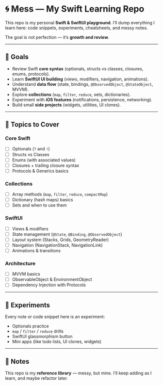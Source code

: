 # 🌀 Mess — My Swift Learning Repo

This repo is my personal **Swift & SwiftUI playground**.
I’ll dump everything I learn here: code snippets, experiments, cheatsheets, and messy notes.

The goal is not perfection — it’s **growth and review**.

---

## 🎯 Goals

- Review Swift **core syntax** (optionals, structs vs classes, closures, enums, protocols).
- Learn **SwiftUI UI building** (views, modifiers, navigation, animations).
- Understand **data flow** (state, bindings, `@ObservedObject`, `@StateObject`, MVVM).
- Explore **collections** (`map`, `filter`, `reduce`, sets, dictionaries).
- Experiment with **iOS features** (notifications, persistence, networking).
- Build small **side projects** (widgets, utilities, UI clones).

---

## 📖 Topics to Cover

### Core Swift
- [ ] Optionals (`?` and `!`)
- [ ] Structs vs Classes
- [ ] Enums (with associated values)
- [ ] Closures + trailing closure syntax
- [ ] Protocols & Generics basics

### Collections
- [ ] Array methods (`map`, `filter`, `reduce`, `compactMap`)
- [ ] Dictionary (hash maps) basics
- [ ] Sets and when to use them

### SwiftUI
- [ ] Views & modifiers
- [ ] State management (`@State`, `@Binding`, `@ObservedObject`)
- [ ] Layout system (Stacks, Grids, GeometryReader)
- [ ] Navigation (NavigationStack, NavigationLink)
- [ ] Animations & transitions

### Architecture
- [ ] MVVM basics
- [ ] ObservableObject & EnvironmentObject
- [ ] Dependency Injection with Protocols

---

## 🧪 Experiments

Every note or code snippet here is an experiment:
- Optionals practice
- `map` / `filter` / `reduce` drills
- SwiftUI glassmorphism button
- Mini apps (like todo lists, UI clones, widgets)

---

## 📌 Notes

This repo is my **reference library** — messy, but mine.
I’ll keep adding as I learn, and maybe refactor later.  
